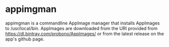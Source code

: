 # appimgman
appimgman is a commandline AppImage manager that installs AppImages to /usr/local/bin. AppImages are downloaded from the URI provided from https://dl.bintray.com/probono/AppImages/ or from the latest release on the app's github page.
